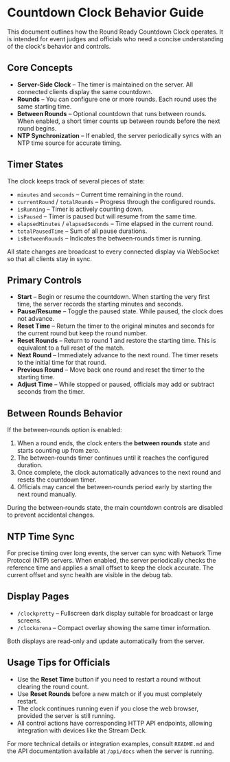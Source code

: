 # Countdown Clock Behavior Guide

This document outlines how the Round Ready Countdown Clock operates. It is intended for event judges and officials who need a concise understanding of the clock's behavior and controls.

## Core Concepts

- **Server‑Side Clock** – The timer is maintained on the server. All connected clients display the same countdown.
- **Rounds** – You can configure one or more rounds. Each round uses the same starting time.
- **Between Rounds** – Optional countdown that runs between rounds. When enabled, a short timer counts up between rounds before the next round begins.
- **NTP Synchronization** – If enabled, the server periodically syncs with an NTP time source for accurate timing.

## Timer States

The clock keeps track of several pieces of state:

- `minutes` and `seconds` – Current time remaining in the round.
- `currentRound` / `totalRounds` – Progress through the configured rounds.
- `isRunning` – Timer is actively counting down.
- `isPaused` – Timer is paused but will resume from the same time.
- `elapsedMinutes` / `elapsedSeconds` – Time elapsed in the current round.
- `totalPausedTime` – Sum of all pause durations.
- `isBetweenRounds` – Indicates the between‑rounds timer is running.

All state changes are broadcast to every connected display via WebSocket so that all clients stay in sync.

## Primary Controls

- **Start** – Begin or resume the countdown. When starting the very first time, the server records the starting minutes and seconds.
- **Pause/Resume** – Toggle the paused state. While paused, the clock does not advance.
- **Reset Time** – Return the timer to the original minutes and seconds for the current round but keep the round number.
- **Reset Rounds** – Return to round 1 and restore the starting time. This is equivalent to a full reset of the match.
- **Next Round** – Immediately advance to the next round. The timer resets to the initial time for that round.
- **Previous Round** – Move back one round and reset the timer to the starting time.
- **Adjust Time** – While stopped or paused, officials may add or subtract seconds from the timer.

## Between Rounds Behavior

If the between‑rounds option is enabled:

1. When a round ends, the clock enters the **between rounds** state and starts counting up from zero.
2. The between‑rounds timer continues until it reaches the configured duration.
3. Once complete, the clock automatically advances to the next round and resets the countdown timer.
4. Officials may cancel the between‑rounds period early by starting the next round manually.

During the between‑rounds state, the main countdown controls are disabled to prevent accidental changes.

## NTP Time Sync

For precise timing over long events, the server can sync with Network Time Protocol (NTP) servers. When enabled, the server periodically checks the reference time and applies a small offset to keep the clock accurate. The current offset and sync health are visible in the debug tab.

## Display Pages

- `/clockpretty` – Fullscreen dark display suitable for broadcast or large screens.
- `/clockarena` – Compact overlay showing the same timer information.

Both displays are read‑only and update automatically from the server.

## Usage Tips for Officials

- Use the **Reset Time** button if you need to restart a round without clearing the round count.
- Use **Reset Rounds** before a new match or if you must completely restart.
- The clock continues running even if you close the web browser, provided the server is still running.
- All control actions have corresponding HTTP API endpoints, allowing integration with devices like the Stream Deck.

For more technical details or integration examples, consult `README.md` and the API documentation available at `/api/docs` when the server is running.
